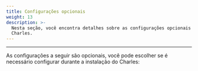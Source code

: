 ```yaml
---
title: Configurações opcionais
weight: 13
description: >-
  Nesta seção, você encontra detalhes sobre as configurações opcionais no
  Charles.
---
```


---

As configurações a seguir são opcionais, você pode escolher se é necessário configurar durante a instalação do Charles:
